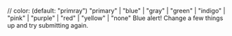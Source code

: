 // color: (default: "primray") "primary" | "blue" | "gray" | "green" | "indigo" | "pink" | "purple" | "red" | "yellow" | "none"
<Alert color="blue" class="your-class">
  <span class="font-medium">Blue alert!</span>
  Change a few things up and try submitting again.
</Alert>